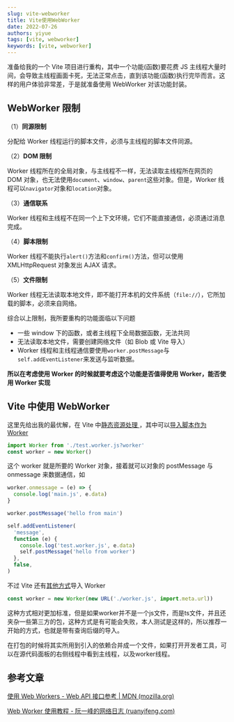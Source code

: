```yaml
---
slug: vite-webworker
title: Vite使用WebWorker
date: 2022-07-26
authors: yiyue
tags: [vite, webworker]
keywords: [vite, webworker]
---
```


准备给我的一个 Vite 项目进行重构，其中一个功能(函数)要花费 JS 主线程大量时间，会导致主线程画面卡死，无法正常点击，直到该功能(函数)执行完毕而言。这样的用户体验非常差，于是就准备使用 WebWorker 对该功能封装。

<!-- truncate -->

## WebWorker 限制

（1）**同源限制**

分配给 Worker 线程运行的脚本文件，必须与主线程的脚本文件同源。

（2）**DOM 限制**

Worker 线程所在的全局对象，与主线程不一样，无法读取主线程所在网页的 DOM 对象，也无法使用`document`、`window`、`parent`这些对象。但是，Worker 线程可以`navigator`对象和`location`对象。

（3）**通信联系**

Worker 线程和主线程不在同一个上下文环境，它们不能直接通信，必须通过消息完成。

（4）**脚本限制**

Worker 线程不能执行`alert()`方法和`confirm()`方法，但可以使用 XMLHttpRequest 对象发出 AJAX 请求。

（5）**文件限制**

Worker 线程无法读取本地文件，即不能打开本机的文件系统（`file://`），它所加载的脚本，必须来自网络。

综合以上限制，我所要重构的功能面临以下问题

- 一些 window 下的函数，或者主线程下全局数据函数，无法共同
- 无法读取本地文件，需要创建网络文件（如 Blob 或 Vite 导入）
- Worker 线程和主线程通信要使用`worker.postMessage`与`self.addEventListener`来发送与监听数据。

**所以在考虑使用 Worker 的时候就要考虑这个功能是否值得使用 Worker，能否使用 Worker 实现**

## Vite 中使用 WebWorker

这里先给出我的最优解，在 Vite 中[静态资源处理 ](https://cn.vitejs.dev/guide/assets.html)，其中可以[导入脚本作为 Worker](https://cn.vitejs.dev/guide/assets.html#importing-script-as-a-worker)

```javascript title="main.js"
import Worker from './test.worker.js?worker'
const worker = new Worker()
```

这个 worker 就是所要的 Worker 对象，接着就可以对象的 postMessage 与 onmessage 来数据通信，如

```javascript title="main.js"
worker.onmessage = (e) => {
  console.log('main.js', e.data)
}

worker.postMessage('hello from main')
```

```javascript title="test.worker.js"
self.addEventListener(
  'message',
  function (e) {
    console.log('test.worker.js', e.data)
    self.postMessage('hello from worker')
  },
  false,
)
```

不过 Vite 还有[其他方式](https://cn.vitejs.dev/guide/features.html#web-workers)导入 Worker

```javascript
const worker = new Worker(new URL('./worker.js', import.meta.url))
```

这种方式相对更加标准，但是如果worker并不是一个js文件，而是ts文件，并且还夹杂一些第三方的包，这种方式是有可能会失败，本人测试是这样的，所以推荐一开始的方式，也就是带有查询后缀的导入。

在打包的时候将其实所用到引入的依赖合并成一个文件，如果打开开发者工具，可以在源代码面板的右侧线程中看到主线程，以及worker线程。

## 参考文章

[使用 Web Workers - Web API 接口参考 | MDN (mozilla.org)](https://developer.mozilla.org/zh-CN/docs/Web/API/Web_Workers_API/Using_web_workers)

[Web Worker 使用教程 - 阮一峰的网络日志 (ruanyifeng.com)](https://www.ruanyifeng.com/blog/2018/07/web-worker.html)
